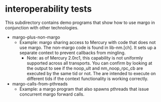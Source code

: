 # interoperability tests

This subdirectory contains demo programs that show how to use margo in
conjunction with other technologies.

* margo-plus-non-margo
  * Example: margo sharing access to Mercury with code that does not use
    margo.  The non-margo code is found in lib-nm.[ch].  It sets up a
    separate context to prevent callbacks from mingling.
    * Note: as of Mercury 2.0rc1, this capability is not uniformly supported
      across all transports.  You can confirm by looking at the output to
      see if the noop_ult and nm_noop_rpc_cb are executed by the same tid or
      not.  The are intended to execute on different tids if the context
      functionality is working correctly.
* margo-calls-from-pthreads
  * Example: a margo program that also spawns pthreads that issue concurrent
    margo forward calls.
